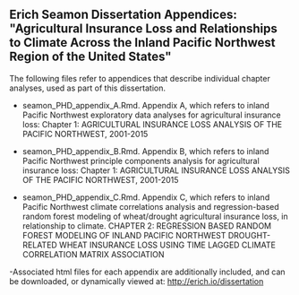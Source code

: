 ## Erich Seamon Dissertation Appendices: "Agricultural Insurance Loss and Relationships to Climate Across the Inland Pacific Northwest Region of the United States" ##

The following files refer to appendices that describe individual chapter analyses, used as part of this dissertation.

- seamon_PHD_appendix_A.Rmd.  Appendix A, which refers to inland Pacific Northwest exploratory data analyses for agricultural insurance loss: Chapter 1: AGRICULTURAL INSURANCE LOSS ANALYSIS OF THE PACIFIC NORTHWEST, 2001-2015

- seamon_PHD_appendix_B.Rmd.  Appendix B, which refers to inland Pacific Northwest principle components analysis for agricultural insurance loss: Chapter 1: AGRICULTURAL INSURANCE LOSS ANALYSIS OF THE PACIFIC NORTHWEST, 2001-2015

- seamon_PHD_appendix_C.Rmd. Appendix C, which refers to inland Pacific Northwest climate correlations analysis and regression-based random forest modeling of wheat/drought agricultural insurance loss, in relationship to climate. CHAPTER 2: REGRESSION BASED RANDOM FOREST MODELING OF INLAND PACIFIC NORTHWEST DROUGHT-RELATED WHEAT INSURANCE LOSS USING TIME LAGGED CLIMATE CORRELATION MATRIX ASSOCIATION

-Associated html files for each appendix are additionally included, and can be downloaded, or dynamically viewed at: http://erich.io/dissertation

